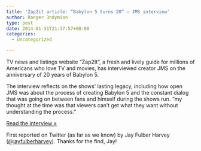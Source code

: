 ```yaml
---
title: 'Zap2it article: “Babylon 5 turns 20” – JMS interview'
author: Ranger 3ndymion
type: post
date: 2014-01-31T21:37:57+00:00
categories:
  - Uncategorized

---
```

TV news and listings website &#8220;Zap2It&#8221;, a fresh and lively guide for millions of Americans who love TV and movies, has interviewed creator JMS on the anniversary of 20 years of Babylon 5.

The interview reflects on the shows&#8217; lasting legacy, including how open JMS was about the process of creating Babylon 5 and the constant dialog that was going on between fans and himself during the shows run. &#8220;my thought at the time was that viewers can&#8217;t get what they want without understanding the process.&#8221;

[Read the interview &raquo;][1]

First reported on Twitter (as far as we know) by Jay Fulber Harvey ([@jayfulberharvey][2]). Thanks for the find, Jay!

 [1]: http://blog.zap2it.com/frominsidethebox/2014/01/babylon-5-turns-20-creator-j-michael-straczynski-reflects-on-the-shows-legacy.html
 [2]: https://twitter.com/jayfublerharvey
